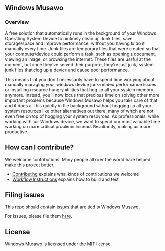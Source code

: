 ## Windows Musawo
### Overview
A free solution that automatically runs in the background of your Windows Operating System Device to routinely clean up Junk files, save storage/space and improve performance, without you having to do it manually every time. Junk files are temporary files that were created so that your computer/device could perform a task, such as opening a document, viewing an image, or browsing the internet. These files are useful at the moment, but once they’ve served their purpose, they’re just junk, system junk files that clog up a device and cause poor performance.

This means that you don't necessarily have to spend time worrying about manually managing your windows device junk-related performance issues or installing resource hungry utilities that hog up all your system memory anymore. Instead, you’ll now focus that precious time on solving other more important problems because Windows Musawo helps you take care of that and it does all this quietly in the background without hogging up all your system resources like other alternatives out there, many of which are not even free on top of hogging your system resources. As professionals, while working with our Windows device, we want to spend our most valuable time working on more critical problems instead. Resultantly, making us more productive.

## How can I contribute?

We welcome contributions! Many people all over the world have helped make this project better.

* [Contributing](CONTRIBUTING.md) explains what kinds of contributions we welcome
* [Workflow Instructions](https://github.com/OSCA-Kampala-Chapter/Windows-Musawo/tree/main/docs/workflow/README.md) explains how to build and test

## Filing issues

This repo should contain issues that are tied to Windows Musawo.

For issues, please file them [here](https://github.com/OSCA-Kampala-Chapter/Windows-Musawo/issues).

## License

Windows Musawo is licensed under the [MIT](LICENSE.TXT) license.
